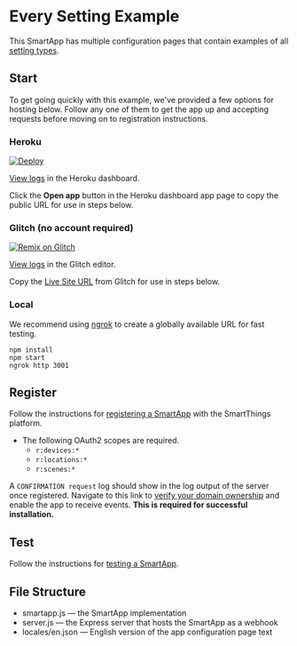 # Every Setting Example

This SmartApp has multiple configuration pages that contain examples of all 
[setting types](https://github.com/SmartThingsCommunity/smartapp-sdk-nodejs/blob/master/docs/classes/_pages_section_d_.section.md).

## Start

To get going quickly with this example, we've provided a few options for hosting below. Follow any one of them to get the app up and accepting requests before moving on to registration instructions.

### Heroku

[![Deploy](https://www.herokucdn.com/deploy/button.svg)](https://heroku.com/deploy)

[View logs](https://devcenter.heroku.com/articles/logging#log-retrieval-via-the-web-dashboard) in the Heroku dashboard.

Click the **Open app** button in the Heroku dashboard app page to copy the public URL for use in steps below.

### Glitch (no account required)

[![Remix on Glitch](https://cdn.glitch.com/2703baf2-b643-4da7-ab91-7ee2a2d00b5b%2Fremix-button.svg)](https://glitch.com/edit/#!/import/github/SmartThingsCommunity/smartapp-example-every-setting-nodejs)

[View logs](https://support.glitch.com/t/console-log-where-to-find-it/14456) in the Glitch editor.

Copy the [Live Site URL](https://glitch.happyfox.com/kb/article/50-how-do-i-find-the-url-for-my-app/) from Glitch for use in steps below.

### Local

We recommend using [ngrok](https://ngrok.com/) to create a globally available URL for fast testing.

`npm install`  
`npm start`  
`ngrok http 3001`

## Register

Follow the instructions for [registering a SmartApp](https://smartthings.developer.samsung.com/docs/smartapps/app-registration.html) with the SmartThings platform.

- The following OAuth2 scopes are required.
    - `r:devices:*` 
    - `r:locations:*`
    - `r:scenes:*`

A `CONFIRMATION request` log should show in the log output of the server once registered. Navigate to this link to [verify your domain ownership](https://smartthings.developer.samsung.com/docs/smartapps/webhook-apps.html#Verify-your-domain-ownership) and enable the app to receive events. **This is required for successful installation.**

## Test

Follow the instructions for [testing a SmartApp](https://smartthings.developer.samsung.com/docs/testing/how-to-test.html).

## File Structure

* smartapp.js &mdash; the SmartApp implementation
* server.js &mdash; the Express server that hosts the SmartApp as a webhook
* locales/en.json &mdash; English version of the app configuration page text

